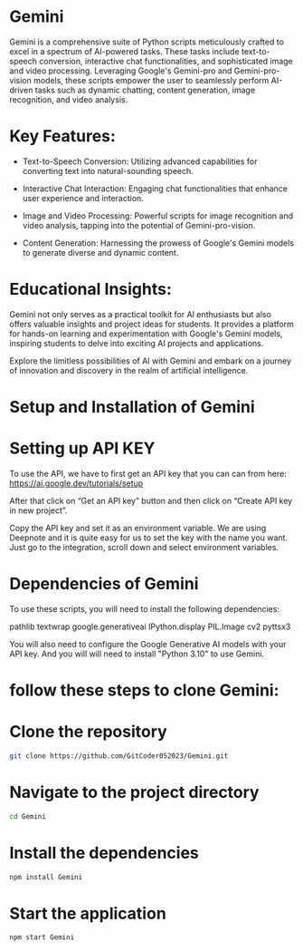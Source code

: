# Gemini

Gemini is a comprehensive suite of Python scripts meticulously crafted to excel in a spectrum of AI-powered tasks. These tasks include text-to-speech conversion, interactive chat functionalities, and sophisticated image and video processing. Leveraging Google's Gemini-pro and Gemini-pro-vision models, these scripts empower the user to seamlessly perform AI-driven tasks such as dynamic chatting, content generation, image recognition, and video analysis.

# Key Features:
- Text-to-Speech Conversion: Utilizing advanced capabilities for converting text into natural-sounding speech.

- Interactive Chat Interaction: Engaging chat functionalities that enhance user experience and interaction.

- Image and Video Processing: Powerful scripts for image recognition and video analysis, tapping into the potential of Gemini-pro-vision.

- Content Generation: Harnessing the prowess of Google's Gemini models to generate diverse and dynamic content.

# Educational Insights:
Gemini not only serves as a practical toolkit for AI enthusiasts but also offers valuable insights and project ideas for students. It provides a platform for hands-on learning and experimentation with Google's Gemini models, inspiring students to delve into exciting AI projects and applications.

Explore the limitless possibilities of AI with Gemini and embark on a journey of innovation and discovery in the realm of artificial intelligence.

# Setup and Installation of Gemini

# Setting up API KEY
 

To use the API, we have to first get an API key that you can can from here: https://ai.google.dev/tutorials/setup

After that click on “Get an API key” button and then click on “Create API key in new project”.

Copy the API key and set it as an environment variable. We are using Deepnote and it is quite easy for us to set the key with the name you want. Just go to the integration, scroll down and select environment variables.

# Dependencies of Gemini
To use these scripts, you will need to install the following dependencies:

pathlib
textwrap
google.generativeai
IPython.display
PIL.Image
cv2
pyttsx3

You will also need to configure the Google Generative AI models with your API key. And you will will need to install "Python 3.10" to use Gemini.

# follow these steps to clone Gemini:

# Clone the repository
```bash
git clone https://github.com/GitCoder052023/Gemini.git
```

# Navigate to the project directory
```bash
cd Gemini
```

# Install the dependencies
```bash
npm install Gemini
```

# Start the application
```bash
npm start Gemini
```
